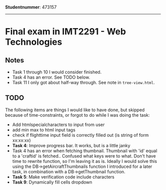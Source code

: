 **Studentnummer**: 473157

---

# Final exam in IMT2291 - Web Technologies

## Notes

* Task 1 through 10 I would consider finished.
* Task 4 has an error. See TODO below.
* Task 11 I only got about half-way through. See note in `tree-view.html`.


## TODO

The following items are things I would like to have done, but skipped because of time-constraints, or forgot to do while I was doing the task:

* Add htmlspecialcharacters to input from user
* add min max to html input tags
* check if flighttime input field is correctly filled out (is string of form xx:xx:xx)
* **Task 4**: Improve progress bar. It works, but is a little janky
* Task 4 has an error when fetching thumbnail. Thumbnail with 'id' equal to a 'craftid' is fetched.. Confused what keys were to what. Don't have time to rewrite function, so I'm leaving it as is. Ideally I would solve this using the DB->getAircraftThumbnails function I introduced for a later task, in combination with a DB->getThumbnail function.
* **Task 5**: Make verification code include characters
* **Task 9**: Dynamically fill cells dropdown
